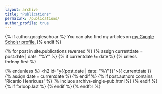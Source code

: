 ```yaml
---
layout: archive
title: "Publications"
permalink: /publications/
author_profile: true
---
```


{% if author.googlescholar %}
  You can also find my articles on <u><a href="{{author.googlescholar}}">my Google Scholar profile</a>.</u>
{% endif %}

{% for post in site.publications reversed %}
{% assign currentdate = post.date | date: "%Y" %} {% if currentdate != date %} {% unless forloop.first %}

{% endunless %} <h2 id="y{{post.date | date: "%Y"}}">{{ currentdate }}
{% assign date = currentdate %} {% endif %} {% if post.authors contains 'Ricardo Henriques' %} {% include archive-single-pub.html %} {% endif %} {% if forloop.last %}
{% endif %}
{% endfor %}
